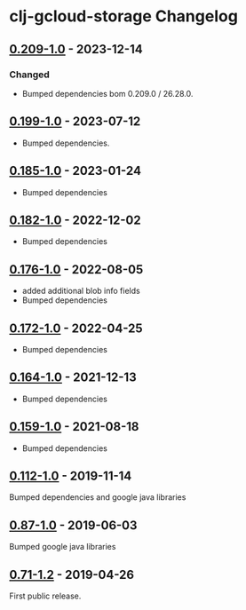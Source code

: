 # clj-gcloud-storage Changelog

## [0.209-1.0] - 2023-12-14
### Changed
* Bumped dependencies bom 0.209.0 / 26.28.0.

## [0.199-1.0] - 2023-07-12

* Bumped dependencies.

## [0.185-1.0] - 2023-01-24

* Bumped dependencies

## [0.182-1.0] - 2022-12-02

* Bumped dependencies

## [0.176-1.0] - 2022-08-05

* added additional blob info fields
* Bumped dependencies

## [0.172-1.0] - 2022-04-25

* Bumped dependencies

## [0.164-1.0] - 2021-12-13

* Bumped dependencies

## [0.159-1.0] - 2021-08-18

* Bumped dependencies

## [0.112-1.0] - 2019-11-14

Bumped dependencies and google java libraries

## [0.87-1.0] - 2019-06-03

Bumped google java libraries

## [0.71-1.2] - 2019-04-26

First public release.

[Unreleased]: https://github.com/oscaro/clj-gcloud-storage/-/compare/0.209-1.0...devel
[0.209-1.0]: https://github.com/oscaro/clj-gcloud-storage/-/compare/0.199-1.0...0.209-1.0
[0.199-1.0]: https://github.com/oscaro/clj-gcloud-storage/-/compare/0.185-1.0...0.199-1.0
[0.185-1.0]: https://github.com/oscaro/clj-gcloud-storage/-/compare/0.182-1.0...0.185-1.0
[0.182-1.0]: https://github.com/oscaro/clj-gcloud-storage/-/compare/0.176-1.0...0.182-1.0
[0.176-1.0]: https://github.com/oscaro/clj-gcloud-storage/-/compare/0.172-1.0...0.176-1.0
[0.172-1.0]: https://github.com/oscaro/clj-gcloud-storage/-/compare/0.164-1.0...0.172-1.0
[0.164-1.0]: https://github.com/oscaro/clj-gcloud-storage/-/compare/0.159-1.0...0.164-1.0
[0.159-1.0]: https://github.com/oscaro/clj-gcloud-storage/-/compare/0.112-1.0...0.159-1.0
[0.112-1.0]: https://github.com/oscaro/clj-gcloud-storage/-/compare/0.87-1.0...0.112-1.0
[0.87-1.0]: https://github.com/oscaro/clj-gcloud-storage/-/compare/0.71-1.2...0.87-1.0
[0.71-1.2]: https://github.com/oscaro/clj-gcloud-storage/releases/tag/0.71-1.2
